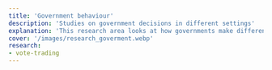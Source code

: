 ```yaml
---
title: 'Government behaviour'
description: 'Studies on government decisions in different settings'
explanation: 'This research area looks at how governments make different types of decisions. At the moment, it only shows my work on how democratic institutions use vote trading. However, I am also working in understanding how democratic governments influence media and vice versa. These works will be published here soon.'
cover: '/images/research_goverment.webp'
research:
- vote-trading
---
```

